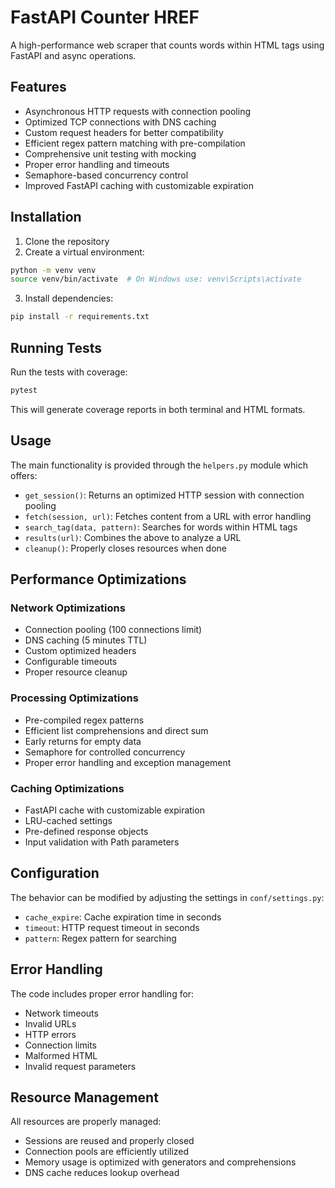 # FastAPI Counter HREF

A high-performance web scraper that counts words within HTML tags using FastAPI and async operations.

## Features

- Asynchronous HTTP requests with connection pooling
- Optimized TCP connections with DNS caching
- Custom request headers for better compatibility
- Efficient regex pattern matching with pre-compilation
- Comprehensive unit testing with mocking
- Proper error handling and timeouts
- Semaphore-based concurrency control
- Improved FastAPI caching with customizable expiration

## Installation

1. Clone the repository
2. Create a virtual environment:
```bash
python -m venv venv
source venv/bin/activate  # On Windows use: venv\Scripts\activate
```

3. Install dependencies:
```bash
pip install -r requirements.txt
```

## Running Tests

Run the tests with coverage:

```bash
pytest
```

This will generate coverage reports in both terminal and HTML formats.

## Usage

The main functionality is provided through the `helpers.py` module which offers:

- `get_session()`: Returns an optimized HTTP session with connection pooling
- `fetch(session, url)`: Fetches content from a URL with error handling
- `search_tag(data, pattern)`: Searches for words within HTML tags
- `results(url)`: Combines the above to analyze a URL
- `cleanup()`: Properly closes resources when done

## Performance Optimizations

### Network Optimizations
- Connection pooling (100 connections limit)
- DNS caching (5 minutes TTL)
- Custom optimized headers
- Configurable timeouts
- Proper resource cleanup

### Processing Optimizations
- Pre-compiled regex patterns
- Efficient list comprehensions and direct sum
- Early returns for empty data
- Semaphore for controlled concurrency
- Proper error handling and exception management

### Caching Optimizations
- FastAPI cache with customizable expiration
- LRU-cached settings
- Pre-defined response objects
- Input validation with Path parameters

## Configuration

The behavior can be modified by adjusting the settings in `conf/settings.py`:

- `cache_expire`: Cache expiration time in seconds
- `timeout`: HTTP request timeout in seconds
- `pattern`: Regex pattern for searching

## Error Handling

The code includes proper error handling for:
- Network timeouts
- Invalid URLs
- HTTP errors
- Connection limits
- Malformed HTML
- Invalid request parameters

## Resource Management

All resources are properly managed:
- Sessions are reused and properly closed
- Connection pools are efficiently utilized
- Memory usage is optimized with generators and comprehensions
- DNS cache reduces lookup overhead
